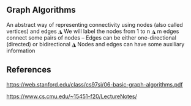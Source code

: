 ## Graph Algorithms

An abstract way of representing connectivity using nodes (also
called vertices) and edges
◮ We will label the nodes from 1 to n
◮ m edges connect some pairs of nodes
– Edges can be either one-directional (directed) or bidirectional
◮ Nodes and edges can have some auxiliary information

## References

https://web.stanford.edu/class/cs97si/06-basic-graph-algorithms.pdf

https://www.cs.cmu.edu/~15451-f20/LectureNotes/
